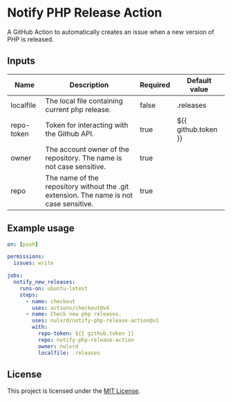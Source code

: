 # Notify PHP Release Action

A GitHub Action to automatically creates an issue when a new version of PHP is released.

## Inputs

| Name       | Description                                                                            | Required | Default value       |
|------------|----------------------------------------------------------------------------------------|----------|---------------------|
| localfile  | The local file containing current php release.                                         | false    | .releases           |
| repo-token | Token for interacting with the Github API.                                             | true     | ${{ github.token }} |
| owner      | The account owner of the repository. The name is not case sensitive.                   | true     |                     |
| repo       | The name of the repository without the .git extension. The name is not case sensitive. | true     |                     |

## Example usage

```yaml
on: [push]

permissions:
  issues: write

jobs:
  notify_new_releases:
    runs-on: ubuntu-latest
    steps:
      - name: checkout
        uses: actions/checkout@v4
      - name: Check new php releases.
        uses: nulxrd/notify-php-release-action@v1
        with:
          repo-token: ${{ github.token }}
          repo: notify-php-release-action
          owner: nulxrd
          localfile: .releases

```

## License

This project is licensed under the [MIT License](LICENSE).
